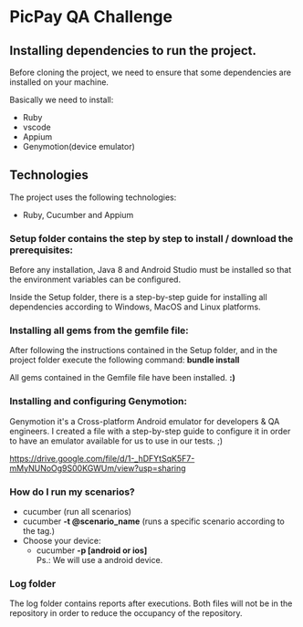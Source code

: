 # PicPay QA Challenge

## Installing dependencies to run the project.

Before cloning the project, we need to ensure that some dependencies are installed on your machine.

Basically we need to install:

* Ruby
* vscode
* Appium
* Genymotion(device emulator)

## Technologies
The project uses the following technologies:

* Ruby, Cucumber and Appium

### Setup folder contains the step by step to install / download the prerequisites:
Before any installation, Java 8 and Android Studio must be installed so that the environment variables can be configured.

Inside the Setup folder, there is a step-by-step guide for installing all dependencies according to Windows, MacOS and Linux platforms.

### Installing all gems from the gemfile file:

After following the instructions contained in the Setup folder, and in the project folder execute the following command:
  <b>bundle install</b>

All gems contained in the Gemfile file have been installed. <b>:)</b>

### Installing and configuring Genymotion:
Genymotion it's a Cross-platform Android emulator for developers & QA engineers.
I created a file with a step-by-step guide to configure it in order to have an emulator available for us to use in our tests. ;)

https://drive.google.com/file/d/1-_hDFYtSqK5F7-mMyNUNoOg9S00KGWUm/view?usp=sharing

### How do I run my scenarios?
* cucumber (run all scenarios)
* cucumber <b>-t @scenario_name</b> (runs a specific scenario according to the tag.)
* Choose your device: 
  - cucumber <b>-p [android or ios]</b><br>
  Ps.: We will use a android device.

### Log folder

The log folder contains reports after executions. Both files will not be in the repository in order to reduce the occupancy of the repository.
